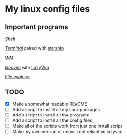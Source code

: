 # My linux config files

## Important programs

[*Shell*](https://github.com/nushell/nushell)

[*Terminal*](https://github.com/kovidgoyal/kitty) paired with [starship](https://github.com/starship/starship)

[*WM*](https://github.com/hyprwm/Hyprland)

[*Neovim*](https://github.com/neovim/neovim) with [LazyVim](https://github.com/LazyVim/LazyVim)

[*File explorer*](https://github.com/sxyazi/yazi)

## TODO

- [x] Make a somewhat readable README
- [ ] Add a script to install all my linux packages
- [ ] Add a script to install all the programs
- [ ] Add a script to install all the config files
- [ ] Make all of the scripts work from just one install script
- [ ] Make my own version of neovim not reliant on lazyvim  
